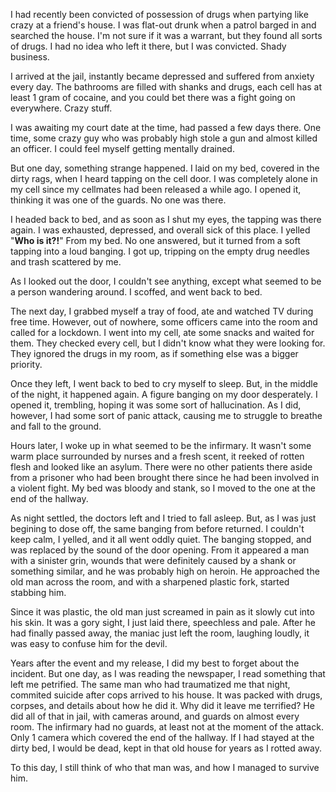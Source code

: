 I had recently been convicted of possession of drugs when partying like crazy at a friend's house. I was flat-out drunk when a patrol barged in and searched the house. I'm not sure if it was a warrant, but they found all sorts of drugs. I had no idea who left it there, but I was convicted. Shady business.

I arrived at the jail, instantly became depressed and suffered from anxiety every day. The bathrooms are filled with shanks and drugs, each cell has at least 1 gram of cocaine, and you could bet there was a fight going on everywhere. Crazy stuff.

I was awaiting my court date at the time, had passed a few days there. One time, some crazy guy who was probably high stole a gun and almost killed an officer. I could feel myself getting mentally drained.

But one day, something strange happened. I laid on my bed, covered in the dirty rags, when I heard tapping on the cell door. I was completely alone in my cell since my cellmates had been released a while ago. I opened it, thinking it was one of the guards. No one was there.

I headed back to bed, and as soon as I shut my eyes, the tapping was there again. I was exhausted, depressed, and overall sick of this place. I yelled "**Who is it?!**" From my bed. No one answered, but it turned from a soft tapping into a loud banging. I got up, tripping on the empty drug needles and trash scattered by me. 

As I looked out the door, I couldn't see anything, except what seemed to be a person wandering around. I scoffed, and went back to bed.

The next day, I grabbed myself a tray of food, ate and watched TV during free time. However, out of nowhere, some officers came into the room and called for a lockdown. I went into my cell, ate some snacks and waited for them. They checked every cell, but I didn't know what they were looking for. They ignored the drugs in my room, as if something else was a bigger priority.

Once they left, I went back to bed to cry myself to sleep. But, in the middle of the night, it happened again. A figure banging on my door desperately. I opened it, trembling, hoping it was some sort of hallucination. As I did, however, I had some sort of panic attack, causing me to struggle to breathe and fall to the ground.

Hours later, I woke up in what seemed to be the infirmary. It wasn't some warm place surrounded by nurses and a fresh scent, it reeked of rotten flesh and looked like an asylum. There were no other patients there aside from a prisoner who had been brought there since he had been involved in a violent fight. My bed was bloody and stank, so I moved to the one at the end of the hallway.

As night settled, the doctors left and I tried to fall asleep. But, as I was just begining to dose off, the same banging from before returned. I couldn't keep calm, I yelled, and it all went oddly quiet. The banging stopped, and was replaced by the sound of the door opening. From it appeared a man with a sinister grin, wounds that were definitely caused by a shank or something similar, and he was probably high on heroin. He approached the old man across the room, and with a sharpened plastic fork, started stabbing him.

Since it was plastic, the old man just screamed in pain as it slowly cut into his skin. It was a gory sight, I just laid there, speechless and pale. After he had finally passed away, the maniac just left the room, laughing loudly, it was easy to confuse him for the devil.

Years after the event and my release, I did my best to forget about the incident. But one day, as I was reading the newspaper, I read something that left me petrified. The same man who had traumatized me that night, commited suicide after cops arrived to his house. It was packed with drugs, corpses, and details about how he did it. Why did it leave me terrified? He did all of that in jail, with cameras around, and guards on almost every room. The infirmary had no guards, at least not at the moment of the attack. Only 1 camera which covered the end of the hallway. If I had stayed at the dirty bed, I would be dead, kept in that old house for years as I rotted away.

To this day, I still think of who that man was, and how I managed to survive him.